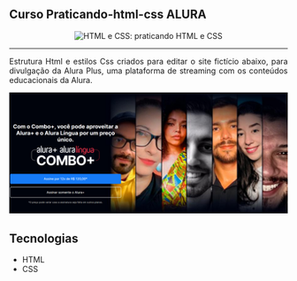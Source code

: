 ## Curso Praticando-html-css ALURA
<p align="center"> <img src="https://imgur.com/BASzVop.png" alt="HTML e CSS: praticando HTML e CSS"> </p>

<hr>

<p align="justify">Estrutura Html e estilos Css criados para editar o site fictício abaixo, para divulgação da Alura Plus, uma plataforma de streaming com os conteúdos educacionais da Alura.</p>
<p align="center"> <img src="https://github.com/petercloud23/html_css_praticando/blob/d2a351721ce7a93804f157fa955633cf54cdc907/Img/previa.png" alt="imagem com prévia da página a ser criada no decorrer do curso Praticando-html-css ALURA"> </p>


## Tecnologias
* HTML
* CSS
